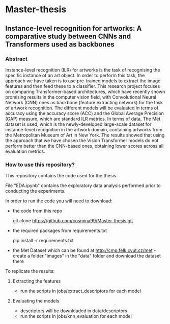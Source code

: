 # Master-thesis

## Instance-level recognition for artworks: A comparative study between CNNs and Transformers used as backbones

### Abstract
Instance-level recognition (ILR) for artworks is the task of recognising the specific instance of an art object. In order to perform this task, the approach we have taken is to use pre-trained models to extract the image features and then feed these to a classifier. This research project focuses on comparing Transformer-based architectures, which have recently shown promising results in the computer vision field, with Convolutional Neural Network (CNN) ones as backbone (feature extracting network) for the task of artwork recognition. The different models will be evaluated in terms of accuracy using the accuracy score (ACC) and the Global Average Precision (GAP) measure, which are standard ILR metrics. In terms of data, The Met dataset is used, which is the newly-developed large-scale dataset for instance-level recognition in the artwork domain, containing artworks from the Metropolitan Museum of Art in New York. The results showed that using the approach that we have chosen the Vision Transformer models do not perform better than the CNN-based ones, obtaining lower scores across all evaluation metrics.

### How to use this repository?

This repository contains the code used for the thesis.

File "EDA.ipynb" contains the exploratory data analysis performed prior to conducting the experiments.

In order to run the code you will need to download:
 - the code from this repo
 
   git clone https://github.com/cosmina99/Master-thesis.git
   
 - the required packages from requirements.txt

   pip install -r requirements.txt
   
 - the Met Dataset which can be found at http://cmp.felk.cvut.cz/met - create a folder "images" in the "data" folder and download the dataset there

To replicate the results:

 1. Extracting the features
    - run the scripts in jobs/extract_descriptors for each model


 2. Evaluating the models
    - descriptors will be downloaded in data/descriptors
    - run the scripts in jobs/knn_evaluation for each model

